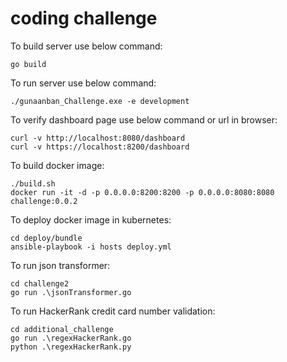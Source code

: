 # coding challenge

To build server use below command:
```
go build
```

To run server use below command:
```
./gunaanban_Challenge.exe -e development
```

To verify dashboard page use below command or url in browser:
```
curl -v http://localhost:8080/dashboard
curl -v https://localhost:8200/dashboard
```

To build docker image:
```
./build.sh
docker run -it -d -p 0.0.0.0:8200:8200 -p 0.0.0.0:8080:8080 challenge:0.0.2
```

To deploy docker image in kubernetes:
```
cd deploy/bundle
ansible-playbook -i hosts deploy.yml
```

To run json transformer:
```
cd challenge2
go run .\jsonTransformer.go
```

To run HackerRank credit card number validation:
```
cd additional_challenge
go run .\regexHackerRank.go
python .\regexHackerRank.py
```